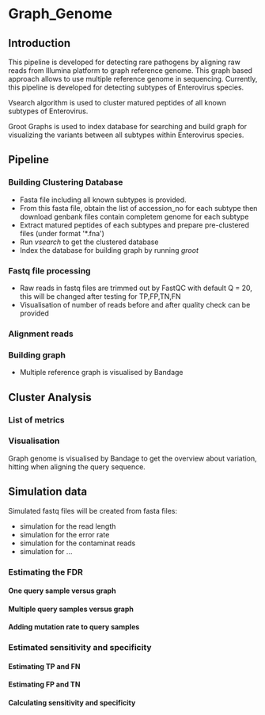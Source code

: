 # Graph_Genome
## Introduction
This pipeline is developed for detecting rare pathogens by aligning raw reads from Illumina platform to graph reference genome. This graph based approach allows to use multiple reference genome in sequencing. Currently, this pipeline is developed for detecting subtypes of Enterovirus species.

Vsearch algorithm is used to cluster matured peptides of all known subtypes of Enterovirus.

Groot Graphs is used to index database for searching and build graph for visualizing the variants between all subtypes within Enterovirus species.

## Pipeline 
### Building Clustering Database
+ Fasta file including all known subtypes is provided.
+ From this fasta file, obtain the list of accession_no for each subtype then download genbank files contain completem genome for each subtype
+ Extract matured peptides of each subtypes and prepare pre-clustered files (under format '*.fna')
+ Run *vsearch* to get the clustered database
+ Index the database for building graph by running *groot*
### Fastq file processing
+ Raw reads in fastq files are trimmed out by FastQC with default Q = 20, this will be changed after testing for TP,FP,TN,FN
+ Visualisation of number of reads before and after quality check can be provided

### Alignment reads

### Building graph
+ Multiple reference graph is visualised by Bandage

## Cluster Analysis
### List of metrics

### Visualisation
Graph genome is visualised by Bandage to get the overview about variation, hitting when aligning the query sequence.

## Simulation data
Simulated fastq files will be created from fasta files:
  * simulation for the read length
  * simulation for the error rate
  * simulation for the contaminat reads
  * simulation for ...

### Estimating the FDR
#### One query sample versus graph

#### Multiple query samples versus graph

#### Adding mutation rate to query samples

### Estimated sensitivity and specificity
#### Estimating TP and FN

#### Estimating FP and TN

#### Calculating sensitivity and specificity
